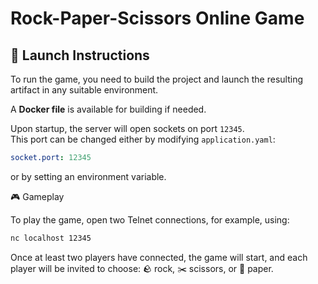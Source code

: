 # Rock-Paper-Scissors Online Game

## 🚀 Launch Instructions
To run the game, you need to build the project and launch the resulting artifact in any suitable environment.

A **Docker file** is available for building if needed.

Upon startup, the server will open sockets on port `12345`.  
This port can be changed either by modifying `application.yaml`:
```yaml
socket.port: 12345
```
or by setting an environment variable.

🎮 Gameplay

To play the game, open two Telnet connections, for example, using:
```sh
nc localhost 12345
```
Once at least two players have connected, the game will start, and each player will be invited to choose:
🪨 rock, ✂️ scissors, or 📜 paper.